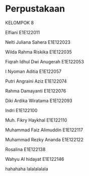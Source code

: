 # Perpustakaan
KELOMPOK 8

Elfiani                   E1E122011

Nelti Juliana Sahera      E1E122023

Wilda Rahma Riskika       E1E122035

Fiqrah Idhul Dwi Anugerah E1E122053

I Nyoman Aditia           E1E122057

Putri Angraini Aziz       E1E122074

Rahma Damayanti           E1E122076

Diki Ardika Wiratama      E1E122093

Indri                     E1E122100

Muh. Fikry Haykhal        E1E122110

Muhammad Faiz Alimuddin   E1E122117

Muhammad Rezky Ananda    E1E122122

Rosalina                  E1E122138

Wahyu Al hidayat          E1E122146



hahahaha
lalalalalala